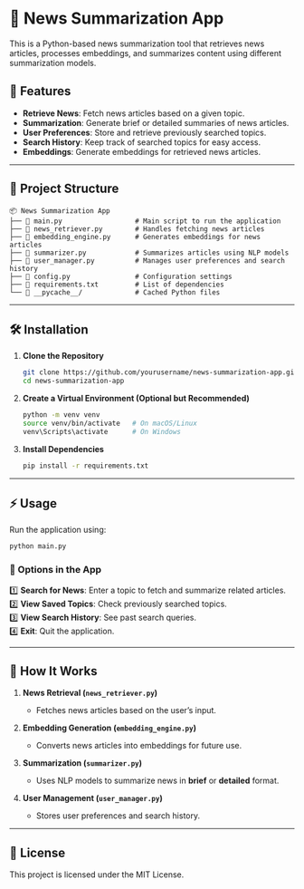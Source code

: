 # 📰 News Summarization App  

This is a Python-based news summarization tool that retrieves news articles, processes embeddings, and summarizes content using different summarization models.  

## 🚀 Features  
- **Retrieve News**: Fetch news articles based on a given topic.  
- **Summarization**: Generate brief or detailed summaries of news articles.  
- **User Preferences**: Store and retrieve previously searched topics.  
- **Search History**: Keep track of searched topics for easy access.  
- **Embeddings**: Generate embeddings for retrieved news articles.  

---

## 📂 Project Structure  

```
📦 News Summarization App  
├── 📄 main.py                  # Main script to run the application  
├── 📄 news_retriever.py        # Handles fetching news articles  
├── 📄 embedding_engine.py      # Generates embeddings for news articles  
├── 📄 summarizer.py            # Summarizes articles using NLP models  
├── 📄 user_manager.py          # Manages user preferences and search history  
├── 📄 config.py                # Configuration settings  
├── 📄 requirements.txt         # List of dependencies  
└── 📂 __pycache__/             # Cached Python files  
```

---

## 🛠 Installation  

1. **Clone the Repository**  
   ```bash
   git clone https://github.com/yourusername/news-summarization-app.git
   cd news-summarization-app
   ```

2. **Create a Virtual Environment (Optional but Recommended)**  
   ```bash
   python -m venv venv
   source venv/bin/activate   # On macOS/Linux
   venv\Scripts\activate      # On Windows
   ```

3. **Install Dependencies**  
   ```bash
   pip install -r requirements.txt
   ```

---

## ⚡ Usage  

Run the application using:  

```bash
python main.py
```

### 📌 Options in the App  
1️⃣ **Search for News**: Enter a topic to fetch and summarize related articles.  
2️⃣ **View Saved Topics**: Check previously searched topics.  
3️⃣ **View Search History**: See past search queries.  
4️⃣ **Exit**: Quit the application.  

---

## 🧠 How It Works  

1. **News Retrieval (`news_retriever.py`)**  
   - Fetches news articles based on the user’s input.  

2. **Embedding Generation (`embedding_engine.py`)**  
   - Converts news articles into embeddings for future use.  

3. **Summarization (`summarizer.py`)**  
   - Uses NLP models to summarize news in **brief** or **detailed** format.  

4. **User Management (`user_manager.py`)**  
   - Stores user preferences and search history.  

---

## 📜 License  
This project is licensed under the MIT License.  
